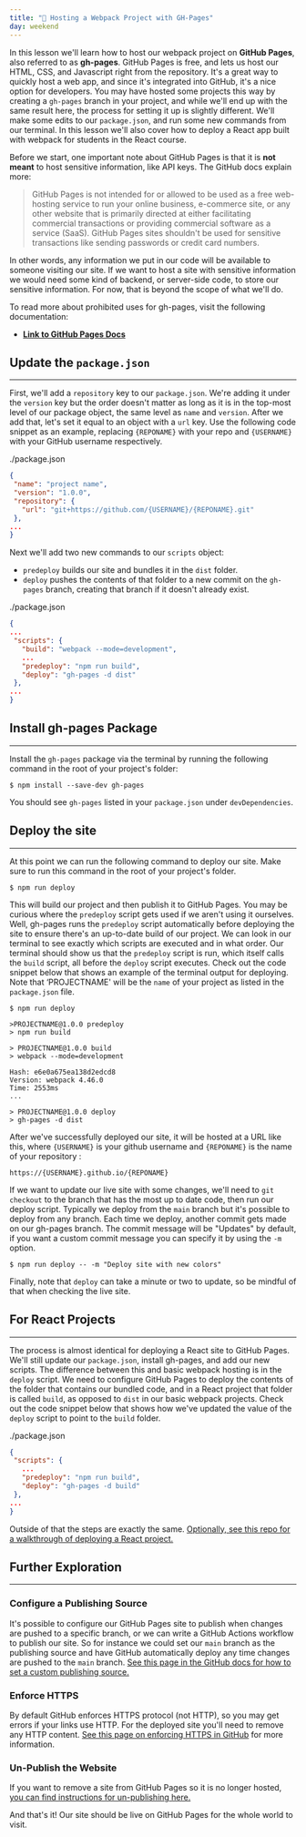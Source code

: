 ```yaml
---
title: "📓 Hosting a Webpack Project with GH-Pages"
day: weekend
---
```


In this lesson we'll learn how to host our webpack project on **GitHub Pages**, also referred to as **gh-pages**. GitHub Pages is free, and lets us host our HTML, CSS, and Javascript right from the repository. It's a great way to quickly host a web app, and since it's integrated into GitHub, it's a nice option for developers. You may have hosted some projects this way by creating a `gh-pages` branch in your project, and while we'll end up with the same result here, the process for setting it up is slightly different. We'll make some edits to our `package.json`, and run some new commands from our terminal. In this lesson we'll also cover how to deploy a React app built with webpack for students in the React course. 
 
Before we start, one important note about GitHub Pages is that it is **not meant** to host sensitive information, like API keys. The GitHub docs explain more:
 
>GitHub Pages is not intended for or allowed to be used as a free web-hosting service to run your online business, e-commerce site, or any other website that is primarily directed at either facilitating commercial transactions or providing commercial software as a service (SaaS). GitHub Pages sites shouldn't be used for sensitive transactions like sending passwords or credit card numbers.
 
In other words, any information we put in our code will be available to someone visiting our site. If we want to host a site with sensitive information we would need some kind of backend, or server-side code, to store our sensitive information. For now, that is beyond the scope of what we'll do. 

To read more about prohibited uses for gh-pages, visit the following documentation:

* **<span class="glyphicon glyphicon-link"></span> [Link to GitHub Pages Docs](https://docs.github.com/en/pages/getting-started-with-github-pages/about-github-pages#prohibited-uses)**
 
 
## Update the `package.json`
---

First, we'll add a `repository` key to our `package.json`. We're adding it under the `version` key but the order doesn't matter as long as it is in the top-most level of our package object, the same level as `name` and `version`. After we add that, let's set it equal to an object with a `url` key. Use the following code snippet as an example, replacing `{REPONAME}` with your repo and `{USERNAME}` with your GitHub username respectively.
 
<div class="filename">./package.json</div>

```json
{
 "name": "project name",
 "version": "1.0.0",
 "repository": {
   "url": "git+https://github.com/{USERNAME}/{REPONAME}.git"
 },
...
}
```
 
Next we'll add two new commands to our `scripts` object: 
 
* `predeploy` builds our site and bundles it in the `dist` folder. 
* `deploy` pushes the contents of that folder to a new commit on the `gh-pages` branch, creating that branch if it doesn't already exist.
 
<div class="filename">./package.json</div>

```json
{
...
 "scripts": {
   "build": "webpack --mode=development",
   ...
   "predeploy": "npm run build",
   "deploy": "gh-pages -d dist"
 },
...
}
```
 
## Install gh-pages Package
---

Install the `gh-pages` package via the terminal by running the following command in the root of your project's folder:
 
```
$ npm install --save-dev gh-pages
```
 
You should see `gh-pages` listed in your `package.json` under `devDependencies`.
 
## Deploy the site
---

At this point we can run the following command to deploy our site. Make sure to run this command in the root of your project's folder.

```
$ npm run deploy
```
 
This will build our project and then publish it to GitHub Pages. You may be curious where the `predeploy` script gets used if we aren't using it ourselves. Well, gh-pages runs the `predeploy` script automatically before deploying the site to ensure there's an up-to-date build of our project. We can look in our terminal to see exactly which scripts are executed and in what order. Our terminal should show us that the `predeploy` script is run, which itself calls the `build` script, all  before the `deploy` script executes. Check out the code snippet below that shows an example of the terminal output for deploying. Note that ‘PROJECTNAME' will be the `name` of your project as listed in the `package.json` file. 
 
```
$ npm run deploy
 
>PROJECTNAME@1.0.0 predeploy
> npm run build
 
> PROJECTNAME@1.0.0 build
> webpack --mode=development
 
Hash: e6e0a675ea138d2edcd8
Version: webpack 4.46.0
Time: 2553ms
...
 
> PROJECTNAME@1.0.0 deploy
> gh-pages -d dist
```
 
After we've successfully deployed our site, it will be hosted at a URL like this, where `{USERNAME}` is your github username and `{REPONAME}` is the name of your repository : 
 
```
https://{USERNAME}.github.io/{REPONAME}
```
 
If we want to update our live site with some changes, we'll need to `git checkout` to the branch that has the most up to date code, then run our deploy script. Typically we deploy from the `main` branch but it's possible to deploy from any branch. Each time we deploy, another commit gets made on our gh-pages branch. The commit message will be "Updates" by default, if you want a custom commit message you can specify it by using the `-m` option.
 
```
$ npm run deploy -- -m "Deploy site with new colors"
```
 
Finally, note that `deploy` can take a minute or two to update, so be mindful of that when checking the live site.
 
 
## For React Projects
---
 
The process is almost identical for deploying a React site to GitHub Pages. We'll still update our `package.json`, install gh-pages, and add our new scripts. The difference between this and basic webpack hosting is in the `deploy` script. We need to configure GitHub Pages to deploy the contents of the folder that contains our bundled code, and in a React project that folder is called `build`, as opposed to `dist` in our basic webpack projects. Check out the code snippet below that shows how we've updated the value of the `deploy` script to point to the `build` folder. 
 
<div class="filename">./package.json</div>

```json
{
 "scripts": {
   ...
   "predeploy": "npm run build",
   "deploy": "gh-pages -d build"
 },
...
}
```
 
Outside of that the steps are exactly the same. [Optionally, see this repo for a walkthrough of deploying a React project.](https://github.com/gitname/react-gh-pages) 
 
## Further Exploration
---
 
### Configure a Publishing Source
 
It's possible to configure our GitHub Pages site to publish when changes are pushed to a specific branch, or we can write a GitHub Actions workflow to publish our site. So for instance we could set our `main` branch as the publishing source and have GitHub automatically deploy any time changes are pushed to the `main` branch. [See this page in the GitHub docs for how to set a custom publishing source.](https://docs.github.com/en/pages/getting-started-with-github-pages/configuring-a-publishing-source-for-your-github-pages-site)
 
### Enforce HTTPS
 
By default GitHub enforces HTTPS protocol (not HTTP), so you may get errors if your links use HTTP. For the deployed site you'll need to remove any HTTP content. [See this page on enforcing HTTPS in GitHub](https://docs.github.com/en/pages/getting-started-with-github-pages/securing-your-github-pages-site-with-https#resolving-problems-with-mixed-content) for more information.
 
### Un-Publish the Website
 
If you want to remove a site from GitHub Pages so it is no longer hosted, [you can find instructions for un-publishing here.](https://docs.github.com/en/pages/getting-started-with-github-pages/unpublishing-a-github-pages-site)
 
And that's it! Our site should be live on GitHub Pages for the whole world to visit.
